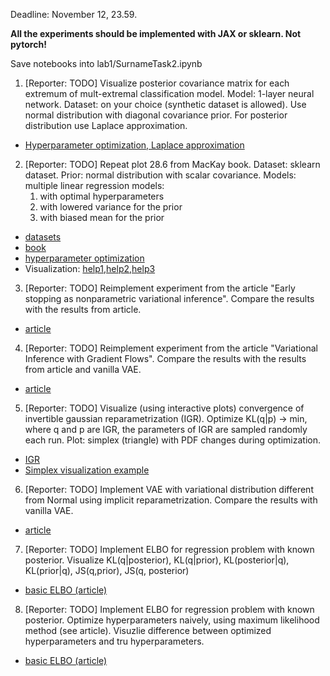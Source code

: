 Deadline: November 12, 23.59.

**All the experiments should be implemented with JAX or sklearn. Not pytorch!**

Save notebooks into lab1/SurnameTask2.ipynb


1. [Reporter: TODO] Visualize posterior covariance matrix for each extremum of mult-extremal classification model. Model: 1-layer neural network. Dataset: on your choice (synthetic dataset is allowed). 
Use normal distribution with diagonal covariance prior. For posterior distribution use Laplace approximation.
* [Hyperparameter optimization, Laplace approximation](http://strijov.com/papers/HyperOptimizationEng.pdf)

2. [Reporter: TODO] Repeat plot 28.6 from MacKay book. Dataset: sklearn dataset. 
    Prior: normal distribution with scalar covariance. Models: multiple linear regression models:
    1. with optimal hyperparameters
    2. with lowered variance for the prior 
    3. with biased mean for the prior
* [datasets](https://scikit-learn.org/stable/datasets/toy_dataset.html)
* [book](http://www.inference.org.uk/itprnn/book.pdf)
* [hyperparameter optimization](http://strijov.com/papers/HyperOptimizationEng.pdf)
* Visualization: [help1](https://matplotlib.org/stable/users/interactive.html),[help2](https://stackoverflow.com/questions/44329068/jupyter-notebook-interactive-plot-with-widgets),[help3](https://towardsdatascience.com/matplotlib-animations-in-jupyter-notebook-4422e4f0e389)

3. [Reporter: TODO] 
Reimplement experiment from the article "Early stopping as nonparametric variational inference". Compare the results with the results from article.
* [article](https://arxiv.org/abs/1504.01344)


4. [Reporter: TODO]
Reimplement experiment from the article "Variational Inference with Gradient Flows". Compare the results with the results from article and vanilla VAE.
* [article](http://approximateinference.org/accepted/AltieriDuvenaud2015.pdf)


5. [Reporter: TODO]
Visualize (using interactive plots) convergence of invertible gaussian reparametrization (IGR). Optimize KL(q|p) -> min, where q and p are IGR, the parameters of IGR are sampled randomly each run. Plot: simplex (triangle) with PDF changes during optimization.
* [IGR](https://arxiv.org/pdf/1912.09588.pdf)
* [Simplex visualization example](http://blog.bogatron.net/blog/2014/02/02/visualizing-dirichlet-distributions/)



6. [Reporter: TODO]
Implement VAE with variational distribution different from Normal using implicit reparametrization.  Compare the results with vanilla VAE.
* [article](https://proceedings.neurips.cc/paper/2018/file/92c8c96e4c37100777c7190b76d28233-Paper.pdf)


7. [Reporter: TODO]
Implement ELBO for regression problem with known posterior. Visualize KL(q|posterior), KL(q|prior), KL(posterior|q), KL(prior|q), JS(q,prior), JS(q, posterior)
* [basic ELBO (article)](https://www.cs.toronto.edu/~graves/nips_2011.pdf)


8. [Reporter: TODO]
Implement ELBO for regression problem with known posterior. Optimize hyperparameters naively, using maximum likelihood method (see article). 
Visuzlie difference between optimized hyperparameters and tru hyperparameters.
* [basic ELBO (article)](https://www.cs.toronto.edu/~graves/nips_2011.pdf)

